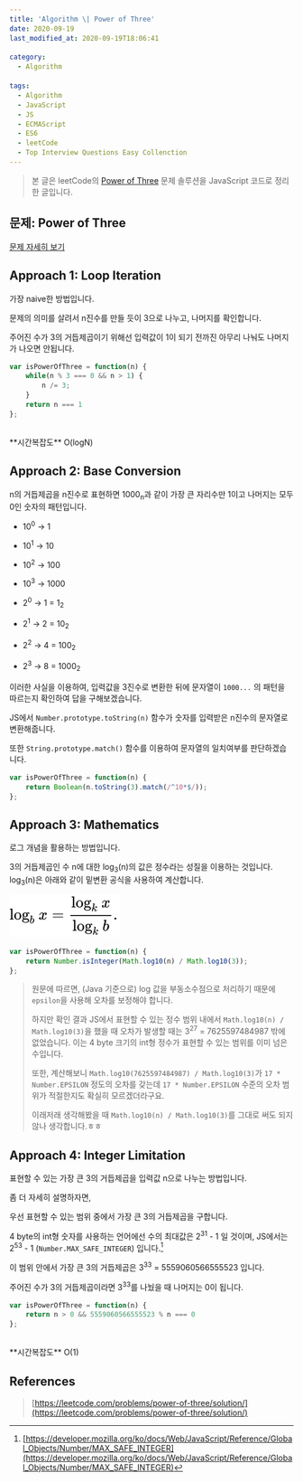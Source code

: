 ```yaml
---
title: 'Algorithm \| Power of Three'
date: 2020-09-19
last_modified_at: 2020-09-19T18:06:41

category:
  - Algorithm

tags:
  - Algorithm
  - JavaScript
  - JS
  - ECMAScript
  - ES6
  - leetCode
  - Top Interview Questions Easy Collenction
---
```


> 본 글은 leetCode의 [Power of Three](https://leetcode.com/problems/power-of-three/) 문제 솔루션을 JavaScript 코드로 정리한 글입니다.

## 문제: Power of Three
[문제 자세히 보기](https://leetcode.com/problems/power-of-three/)



## Approach 1: Loop Iteration
가장 naive한 방법입니다.

문제의 의미를 살려서 n진수를 만들 듯이 3으로 나누고, 나머지를 확인합니다.

주어진 수가 3의 거듭제곱이기 위해선 입력값이 1이 되기 전까진 아무리 나눠도 나머지가 나오면 안됩니다.

```js
var isPowerOfThree = function(n) {
    while(n % 3 === 0 && n > 1) {
        n /= 3;
    }
    return n === 1
};
```

<br>
**시간복잡도** O(logN)



## Approach 2: Base Conversion
n의 거듭제곱을 n진수로 표현하면 1000<sub>n</sub>과 같이 가장 큰 자리수만 1이고 나머지는 모두 0인 숫자의 패턴입니다.

* 10<sup>0</sup> -> 1
* 10<sup>1</sup> -> 10
* 10<sup>2</sup> -> 100
* 10<sup>3</sup> -> 1000

* 2<sup>0</sup> -> 1 = 1<sub>2</sub>
* 2<sup>1</sup> -> 2 = 10<sub>2</sub>
* 2<sup>2</sup> -> 4 = 100<sub>2</sub>
* 2<sup>3</sup> -> 8 = 1000<sub>2</sub>

이러한 사실을 이용하여, 입력값을 3진수로 변환한 뒤에 문자열이 `1000...` 의 패턴을 따르는지 확인하여 답을 구해보겠습니다.

JS에서 `Number.prototype.toString(n)` 함수가 숫자를 입력받은 n진수의 문자열로 변환해줍니다.

또한 `String.prototype.match()` 함수를 이용하여 문자열의 일치여부를 판단하겠습니다.

```js
var isPowerOfThree = function(n) {
    return Boolean(n.toString(3).match(/^10*$/));
};
```



## Approach 3: Mathematics
로그 개념을 활용하는 방법입니다.

3의 거듭제곱인 수 n에 대한 log<sub>3</sub>(n)의 값은 정수라는 성질을 이용하는 것입니다.
log<sub>3</sub>(n)은 아래와 같이 밑변환 공식을 사용하여 계산합니다.

![logarithm](/assets/images/2020-09-19-power-of-three/logarithm-change-of-base.svg)

```js
var isPowerOfThree = function(n) {
    return Number.isInteger(Math.log10(n) / Math.log10(3));
};
```

> 원문에 따르면, (Java 기준으로) log 값을 부동소수점으로 처리하기 때문에 `epsilon`을 사용해 오차를 보정해야 합니다.
>
> 하지만 확인 결과 JS에서 표현할 수 있는 정수 범위 내에서 `Math.log10(n) / Math.log10(3)`을 했을 때 오차가 발생할 때는 3<sup>27</sup> = 7625597484987 밖에 없었습니다.
> 이는 4 byte 크기의 int형 정수가 표현할 수 있는 범위를 이미 넘은 수입니다.
>
> 또한, 계산해보니 `Math.log10(7625597484987) / Math.log10(3)`가  `17 * Number.EPSILON` 정도의 오차를 갖는데 `17 * Number.EPSILON` 수준의 오차 범위가 적절한지도 확실히 모르겠더라구요.
>
> 이래저래 생각해봤을 때 `Math.log10(n) / Math.log10(3)`를 그대로 써도 되지 않나 생각합니다.ㅎㅎ


## Approach 4: Integer Limitation
표현할 수 있는 가장 큰 3의 거듭제곱을 입력값 n으로 나누는 방법입니다.

좀 더 자세히 설명하자면,

우선 표현할 수 있는 범위 중에서 가장 큰 3의 거듭제곱을 구합니다.

4 byte의 int형 숫자를 사용하는 언어에선 수의 최대값은 2<sup>31</sup> - 1 일 것이며, JS에서는 2<sup>53</sup> - 1 (`Number.MAX_SAFE_INTEGER`) 입니다.[^1]

이 범위 안에서 가장 큰 3의 거듭제곱은 3<sup>33</sup> = 5559060566555523 입니다.

주어진 수가 3의 거듭제곱이라면 3<sup>33</sup>를 나눴을 때 나머지는 0이 됩니다.

```js
var isPowerOfThree = function(n) {
    return n > 0 && 5559060566555523 % n === 0
};
```

<br>
**시간복잡도** O(1)



## References
> [https://leetcode.com/problems/power-of-three/solution/](https://leetcode.com/problems/power-of-three/solution/)

[^1]: [https://developer.mozilla.org/ko/docs/Web/JavaScript/Reference/Global_Objects/Number/MAX_SAFE_INTEGER](https://developer.mozilla.org/ko/docs/Web/JavaScript/Reference/Global_Objects/Number/MAX_SAFE_INTEGER)